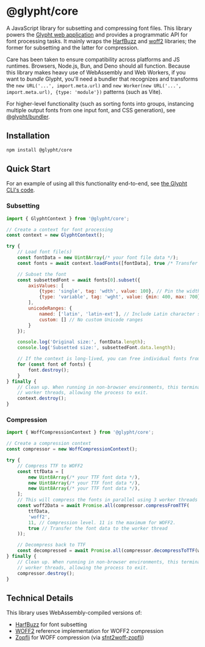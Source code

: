 # @glypht/core

A JavaScript library for subsetting and compressing font files. This library powers the [Glypht web application](https://github.com/valadaptive/glypht) and provides a programmatic API for font processing tasks. It mainly wraps the [HarfBuzz](https://github.com/harfbuzz/harfbuzz) and [woff2](https://github.com/google/woff2) libraries; the former for subsetting and the latter for compression.

Care has been taken to ensure compatibility across platforms and JS runtimes. Browsers, Node.js, Bun, and Deno should all function. Because this library makes heavy use of WebAssembly and Web Workers, if you want to *bundle* Glypht, you'll need a bundler that recognizes and transforms the `new URL('...', import.meta.url)` and `new Worker(new URL('...', import.meta.url), {type: 'module'})` patterns (such as Vite).

For higher-level functionality (such as sorting fonts into groups, instancing multiple output fonts from one input font, and CSS generation), see [@glypht/bundler](https://www.npmjs.com/package/@glypht/bundler).

## Installation

```bash
npm install @glypht/core
```

## Quick Start

For an example of using all this functionality end-to-end, see [the Glypht CLI's code](https://github.com/valadaptive/glypht/blob/main/glypht-cli/src/build.ts).

### Subsetting

```javascript
import { GlyphtContext } from '@glypht/core';

// Create a context for font processing
const context = new GlyphtContext();

try {
    // Load font file(s)
    const fontData = new Uint8Array(/* your font file data */);
    const fonts = await context.loadFonts([fontData], true /* Transfer the font data to the worker thread */);

    // Subset the font
    const subsettedFont = await fonts[0].subset({
        axisValues: [
            {type: 'single', tag: 'wdth', value: 100}, // Pin the width axis to 100
            {type: 'variable', tag: 'wght', value: {min: 400, max: 700}} // Clamp the weight axis between 400 and 700
        ],
        unicodeRanges: {
            named: ['latin', 'latin-ext'], // Include Latin character sets, as defined by Google Fonts
            custom: [] // No custom Unicode ranges
        }
    });

    console.log('Original size:', fontData.length);
    console.log('Subsetted size:', subsettedFont.data.length);

    // If the context is long-lived, you can free individual fonts from it
    for (const font of fonts) {
        font.destroy();
    }
} finally {
    // Clean up. When running in non-browser environments, this terminates
    // worker threads, allowing the process to exit.
    context.destroy();
}

```

### Compression

```javascript
import { WoffCompressionContext } from '@glypht/core';

// Create a compression context
const compressor = new WoffCompressionContext();

try {
    // Compress TTF to WOFF2
    const ttfData = [
        new Uint8Array(/* your TTF font data */),
        new Uint8Array(/* your TTF font data */),
        new Uint8Array(/* your TTF font data */),
    ];
    // This will compress the fonts in parallel using 3 worker threads (or fewer, if there are fewer than 3 cores)
    const woff2Data = await Promise.all(compressor.compressFromTTF(
        ttfData,
        'woff2',
        11, // Compression level. 11 is the maximum for WOFF2.
        true // Transfer the font data to the worker thread
    ));

    // Decompress back to TTF
    const decompressed = await Promise.all(compressor.decompressToTTF(woff2Data));
} finally {
    // Clean up. When running in non-browser environments, this terminates
    // worker threads, allowing the process to exit.
    compressor.destroy();
}

```

## Technical Details

This library uses WebAssembly-compiled versions of:
- [HarfBuzz](https://harfbuzz.github.io/) for font subsetting
- [WOFF2](https://github.com/google/woff2) reference implementation for WOFF2 compression
- [Zopfli](https://github.com/google/zopfli) for WOFF compression (via [sfnt2woff-zopfli](https://github.com/bramstein/sfnt2woff-zopfli))
